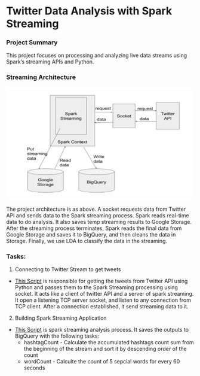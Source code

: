 # Twitter Data Analysis with Spark Streaming

### Project Summary 
This project focuses on processing and analyzing live data streams using Spark’s streaming APIs and Python.


### Streaming Architecture 
<img src="https://github.com/vvvvveraliu/Spark-TweeterStreaming/blob/main/Architecture.png" width="500" height="300" />

The project architecture is as above. A socket requests data from Twitter API and sends data to the Spark streaming process. Spark reads real-time data to do analysis. It also saves temp 
streaming results to Google Storage. After the streaming process terminates, Spark reads the final data from Google Storage and saves it to BigQuery, and then cleans the data in Storage. 
Finally, we use LDA to classify the data in the streaming.


### Tasks: 
1. Connecting to Twitter Stream to get tweets
* [This Script](https://github.com/vvvvveraliu/TwitterAnalysis-SparkStreaming-Python/blob/main/sparkStreaming.py) is responsible for getting the tweets from Twitter API using Python and
  passes them to the Spark Streaming processing using socket. It acts like a client of twitter API and a server of spark streaming. It open a listening TCP server socket, and listen to
  any connection from TCP client. After a connection established, it send streaming data to it.

2. Building Spark Streaming Application
* [This Script](https://github.com/vvvvveraliu/TwitterAnalysis-SparkStreaming-Python/blob/main/twitterHTTPClient.py) is spark streaming analysis process. It saves the outputs to
  BigQuery with the following tasks:
  * hashtagCount - Calculate the accumulated hashtags count sum from the beginning of the stream and sort it by descending order of the count
   * wordCount - Calculte the count of 5 sepcial words for every 60 seconds

 


